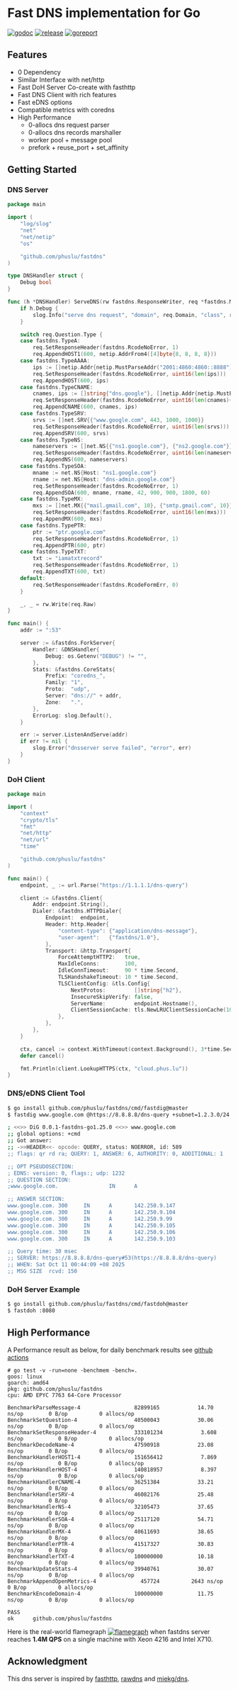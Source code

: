# Fast DNS implementation for Go

[![godoc][godoc-img]][godoc]
[![release][release-img]][release]
[![goreport][goreport-img]][goreport]


## Features

* 0 Dependency
* Similar Interface with net/http
* Fast DoH Server Co-create with fasthttp
* Fast DNS Client with rich features
* Fast eDNS options
* Compatible metrics with coredns
* High Performance
    - 0-allocs dns request parser
    - 0-allocs dns records marshaller
    - worker pool + message pool
    - prefork + reuse_port + set_affinity


## Getting Started

### DNS Server
```go
package main

import (
	"log/slog"
	"net"
	"net/netip"
	"os"

	"github.com/phuslu/fastdns"
)

type DNSHandler struct {
	Debug bool
}

func (h *DNSHandler) ServeDNS(rw fastdns.ResponseWriter, req *fastdns.Message) {
	if h.Debug {
		slog.Info("serve dns request", "domain", req.Domain, "class", req.Question.Class, "type", req.Question.Type)
	}

	switch req.Question.Type {
	case fastdns.TypeA:
		req.SetResponseHeader(fastdns.RcodeNoError, 1)
		req.AppendHOST1(600, netip.AddrFrom4([4]byte{8, 8, 8, 8}))
	case fastdns.TypeAAAA:
		ips := []netip.Addr{netip.MustParseAddr("2001:4860:4860::8888")}
		req.SetResponseHeader(fastdns.RcodeNoError, uint16(len(ips)))
		req.AppendHOST(600, ips)
	case fastdns.TypeCNAME:
		cnames, ips := []string{"dns.google"}, []netip.Addr{netip.MustParseAddr("8.8.8.8")}
		req.SetResponseHeader(fastdns.RcodeNoError, uint16(len(cnames)+len(ips)))
		req.AppendCNAME(600, cnames, ips)
	case fastdns.TypeSRV:
		srvs := []net.SRV{{"www.google.com", 443, 1000, 1000}}
		req.SetResponseHeader(fastdns.RcodeNoError, uint16(len(srvs)))
		req.AppendSRV(600, srvs)
	case fastdns.TypeNS:
		nameservers := []net.NS{{"ns1.google.com"}, {"ns2.google.com"}}
		req.SetResponseHeader(fastdns.RcodeNoError, uint16(len(nameservers)))
		req.AppendNS(600, nameservers)
	case fastdns.TypeSOA:
		mname := net.NS{Host: "ns1.google.com"}
		rname := net.NS{Host: "dns-admin.google.com"}
		req.SetResponseHeader(fastdns.RcodeNoError, 1)
		req.AppendSOA(600, mname, rname, 42, 900, 900, 1800, 60)
	case fastdns.TypeMX:
		mxs := []net.MX{{"mail.gmail.com", 10}, {"smtp.gmail.com", 10}}
		req.SetResponseHeader(fastdns.RcodeNoError, uint16(len(mxs)))
		req.AppendMX(600, mxs)
	case fastdns.TypePTR:
		ptr := "ptr.google.com"
		req.SetResponseHeader(fastdns.RcodeNoError, 1)
		req.AppendPTR(600, ptr)
	case fastdns.TypeTXT:
		txt := "iamatxtrecord"
		req.SetResponseHeader(fastdns.RcodeNoError, 1)
		req.AppendTXT(600, txt)
	default:
		req.SetResponseHeader(fastdns.RcodeFormErr, 0)
	}

	_, _ = rw.Write(req.Raw)
}

func main() {
	addr := ":53"

	server := &fastdns.ForkServer{
		Handler: &DNSHandler{
			Debug: os.Getenv("DEBUG") != "",
		},
		Stats: &fastdns.CoreStats{
			Prefix: "coredns_",
			Family: "1",
			Proto:  "udp",
			Server: "dns://" + addr,
			Zone:   ".",
		},
		ErrorLog: slog.Default(),
	}

	err := server.ListenAndServe(addr)
	if err != nil {
		slog.Error("dnsserver serve failed", "error", err)
	}
}
```

### DoH Client
```go
package main

import (
	"context"
	"crypto/tls"
	"fmt"
	"net/http"
	"net/url"
	"time"

	"github.com/phuslu/fastdns"
)

func main() {
	endpoint, _ := url.Parse("https://1.1.1.1/dns-query")

	client := &fastdns.Client{
		Addr: endpoint.String(),
		Dialer: &fastdns.HTTPDialer{
			Endpoint:  endpoint,
			Header: http.Header{
				"content-type": {"application/dns-message"},
				"user-agent":   {"fastdns/1.0"},
			},
			Transport: &http.Transport{
				ForceAttemptHTTP2:   true,
				MaxIdleConns:        100,
				IdleConnTimeout:     90 * time.Second,
				TLSHandshakeTimeout: 10 * time.Second,
				TLSClientConfig: &tls.Config{
					NextProtos:         []string{"h2"},
					InsecureSkipVerify: false,
					ServerName:         endpoint.Hostname(),
					ClientSessionCache: tls.NewLRUClientSessionCache(1024),
				},
			},
		},
	}

	ctx, cancel := context.WithTimeout(context.Background(), 3*time.Second)
	defer cancel()

	fmt.Println(client.LookupHTTPS(ctx, "cloud.phus.lu"))
}
```

### DNS/eDNS Client Tool
```bash
$ go install github.com/phuslu/fastdns/cmd/fastdig@master
$ fastdig www.google.com @https://8.8.8.8/dns-query +subnet=1.2.3.0/24

; <<>> DiG 0.0.1-fastdns-go1.25.0 <<>> www.google.com
;; global options: +cmd
;; Got answer:
;; ->>HEADER<<- opcode: QUERY, status: NOERROR, id: 589
;; flags: qr rd ra; QUERY: 1, ANSWER: 6, AUTHORITY: 0, ADDITIONAL: 1

;; OPT PSEUDOSECTION:
; EDNS: version: 0, flags:; udp: 1232
;; QUESTION SECTION:
;www.google.com.                IN      A

;; ANSWER SECTION:
www.google.com. 300     IN      A       142.250.9.147
www.google.com. 300     IN      A       142.250.9.104
www.google.com. 300     IN      A       142.250.9.99
www.google.com. 300     IN      A       142.250.9.105
www.google.com. 300     IN      A       142.250.9.106
www.google.com. 300     IN      A       142.250.9.103

;; Query time: 30 msec
;; SERVER: https://8.8.8.8/dns-query#53(https://8.8.8.8/dns-query)
;; WHEN: Sat Oct 11 00:44:09 +08 2025
;; MSG SIZE  rcvd: 150
```

### DoH Server Example
```bash
$ go install github.com/phuslu/fastdns/cmd/fastdoh@master
$ fastdoh :8080
```

## High Performance

A Performance result as below, for daily benchmark results see [github actions][benchmark]
```
# go test -v -run=none -benchmem -bench=.
goos: linux
goarch: amd64
pkg: github.com/phuslu/fastdns
cpu: AMD EPYC 7763 64-Core Processor

BenchmarkParseMessage-4               	82899165	        14.70 ns/op	       0 B/op	       0 allocs/op
BenchmarkSetQuestion-4                	40500043	        30.06 ns/op	       0 B/op	       0 allocs/op
BenchmarkSetResponseHeader-4          	333101234	         3.608 ns/op	       0 B/op	       0 allocs/op
BenchmarkDecodeName-4                 	47590918	        23.08 ns/op	       0 B/op	       0 allocs/op
BenchmarkHandlerHOST1-4               	151656412	         7.869 ns/op	       0 B/op	       0 allocs/op
BenchmarkHandlerHOST-4                	140818957	         8.397 ns/op	       0 B/op	       0 allocs/op
BenchmarkHandlerCNAME-4               	36251384	        33.21 ns/op	       0 B/op	       0 allocs/op
BenchmarkHandlerSRV-4                 	46082176	        25.48 ns/op	       0 B/op	       0 allocs/op
BenchmarkHandlerNS-4                  	32105473	        37.65 ns/op	       0 B/op	       0 allocs/op
BenchmarkHandlerSOA-4                 	25117120	        54.71 ns/op	       0 B/op	       0 allocs/op
BenchmarkHandlerMX-4                  	40611693	        38.65 ns/op	       0 B/op	       0 allocs/op
BenchmarkHandlerPTR-4                 	41517327	        30.83 ns/op	       0 B/op	       0 allocs/op
BenchmarkHandlerTXT-4                 	100000000	        10.18 ns/op	       0 B/op	       0 allocs/op
BenchmarkUpdateStats-4                	39940761	        30.07 ns/op	       0 B/op	       0 allocs/op
BenchmarkAppendOpenMetrics-4          	  457724	      2643 ns/op	       0 B/op	       0 allocs/op
BenchmarkEncodeDomain-4               	100000000	        11.75 ns/op	       0 B/op	       0 allocs/op

PASS
ok  	github.com/phuslu/fastdns
```

Here is the real-world flamegraph [![flamegraph][flamegraph]][flamegraph] when fastdns server reaches **1.4M QPS** on a single machine with Xeon 4216 and Intel X710.

## Acknowledgment
This dns server is inspired by [fasthttp][fasthttp], [rawdns][rawdns] and [miekg/dns][miekg/dns].

[godoc-img]: http://img.shields.io/badge/godoc-reference-blue.svg
[godoc]: https://godoc.org/github.com/phuslu/fastdns
[release-img]: https://img.shields.io/github/v/tag/phuslu/fastdns?label=release
[release]: https://github.com/phuslu/fastdns/releases
[goreport-img]: https://goreportcard.com/badge/github.com/phuslu/fastdns
[goreport]: https://goreportcard.com/report/github.com/phuslu/fastdns
[benchmark]: https://github.com/phuslu/fastdns/actions?query=workflow%3Abenchmark
[flamegraph]: https://cdn.jsdelivr.net/gh/phuslu/fastdns/torch.svg
[fasthttp]: https://github.com/valyala/fasthttp
[rawdns]: https://github.com/cirocosta/rawdns
[miekg/dns]: https://github.com/miekg/dns
